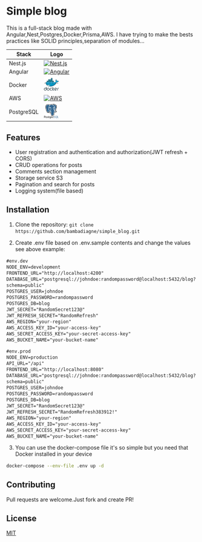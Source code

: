 # Simple blog
This is a full-stack blog made with Angular,Nest,Postgres,Docker,Prisma,AWS. I have trying to make the bests practices like SOLID principles,separation of modules...

| Stack       | Logo                                                                                                                                            |
|-------------|-------------------------------------------------------------------------------------------------------------------------------------------------|
| Nest.js     | <a href="https://nestjs.com/" target="_blank" rel="noreferrer"> <img src="https://nestjs.com/img/logo-small.svg" alt="Nest.js" width="40" height="40"/> </a> |
| Angular     | <a href="https://angular.io/" target="_blank" rel="noreferrer"> <img src="https://v7.angular.cn/assets/images/logos/angular/angular.svg" alt="Angular" width="40" height="40"/> </a> |
| Docker      | <a href="https://www.docker.com/" target="_blank" rel="noreferrer"> <img src="https://raw.githubusercontent.com/devicons/devicon/master/icons/docker/docker-original-wordmark.svg" alt="Docker" width="40" height="40"/> </a> |
| AWS         | <a href="https://aws.amazon.com/" target="_blank" rel="noreferrer"> <img src="https://icongr.am/devicon/amazonwebservices-original.svg?size=128&color=currentColor" alt="AWS" width="40" height="40"/> </a> |
| PostgreSQL  | <a href="https://www.postgresql.org" target="_blank" rel="noreferrer"> <img src="https://raw.githubusercontent.com/devicons/devicon/master/icons/postgresql/postgresql-original-wordmark.svg" alt="PostgreSQL" width="40" height="40"/> </a> |


## Features 
- User registration and authentication and authorization(JWT refresh + CORS)
- CRUD operations for posts
- Comments section management
- Storage service S3
- Pagination and search for posts
- Logging system(file based) 


## Installation
1. Clone the repository: `git clone https://github.com/bambadiagne/simple_blog.git`

2. Create .env file based on .env.sample contents and change the values see above example:
```env
#env.dev
NODE_ENV=development
FRONTEND_URL="http://localhost:4200"
DATABASE_URL="postgresql://johndoe:randompassword@localhost:5432/blog?schema=public"
POSTGRES_USER=johndoe
POSTGRES_PASSWORD=randompassword
POSTGRES_DB=blog
JWT_SECRET="RandomSecret123@"
JWT_REFRESH_SECRET="RandomRefresh"
AWS_REGION="your-region"
AWS_ACCESS_KEY_ID="your-access-key"
AWS_SECRET_ACCESS_KEY="your-secret-access-key"
AWS_BUCKET_NAME="your-bucket-name"
```
```env
#env.prod
NODE_ENV=production
API_URL="/api"
FRONTEND_URL="http://localhost:8080"
DATABASE_URL="postgresql://johndoe:randompassword@localhost:5432/blog?schema=public"
POSTGRES_USER=johndoe
POSTGRES_PASSWORD=randompassword
POSTGRES_DB=blog
JWT_SECRET="RandomSecret123@"
JWT_REFRESH_SECRET="RandomRefresh383912!"
AWS_REGION="your-region"
AWS_ACCESS_KEY_ID="your-access-key"
AWS_SECRET_ACCESS_KEY="your-secret-access-key"
AWS_BUCKET_NAME="your-bucket-name"
```

3. You can use the docker-compose file it's so simple but you need that Docker installed in your device

```bash
docker-compose --env-file .env up -d
```

## Contributing
Pull requests are welcome.Just fork and create PR!
## License
[MIT](LICENSE)
